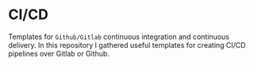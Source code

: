 # CI/CD

Templates for ```Github/Gitlab``` continuous integration and continuous delivery.
In this repository I gathered useful templates for creating CI/CD pipelines over
Gitlab or Github.
